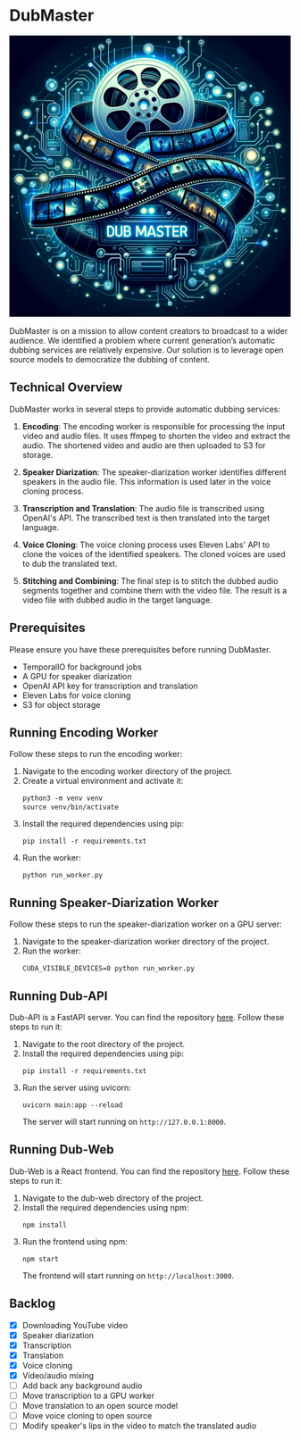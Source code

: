 # DubMaster

![Logo](logo.png)

DubMaster is on a mission to allow content creators to broadcast to a wider audience. We identified a problem where current generation’s automatic dubbing services are relatively expensive. Our solution is to leverage open source models to democratize the dubbing of content.

## Technical Overview

DubMaster works in several steps to provide automatic dubbing services:

1. **Encoding**: The encoding worker is responsible for processing the input video and audio files. It uses ffmpeg to shorten the video and extract the audio. The shortened video and audio are then uploaded to S3 for storage.

2. **Speaker Diarization**: The speaker-diarization worker identifies different speakers in the audio file. This information is used later in the voice cloning process.

3. **Transcription and Translation**: The audio file is transcribed using OpenAI's API. The transcribed text is then translated into the target language.

4. **Voice Cloning**: The voice cloning process uses Eleven Labs' API to clone the voices of the identified speakers. The cloned voices are used to dub the translated text.

5. **Stitching and Combining**: The final step is to stitch the dubbed audio segments together and combine them with the video file. The result is a video file with dubbed audio in the target language.

## Prerequisites

Please ensure you have these prerequisites before running DubMaster.

- TemporalIO for background jobs
- A GPU for speaker diarization
- OpenAI API key for transcription and translation
- Eleven Labs for voice cloning
- S3 for object storage

## Running Encoding Worker

Follow these steps to run the encoding worker:

1. Navigate to the encoding worker directory of the project.
2. Create a virtual environment and activate it:
   ```
   python3 -m venv venv
   source venv/bin/activate
   ```
3. Install the required dependencies using pip:
   ```
   pip install -r requirements.txt
   ```
4. Run the worker:
   ```
   python run_worker.py
   ```

## Running Speaker-Diarization Worker

Follow these steps to run the speaker-diarization worker on a GPU server:

1. Navigate to the speaker-diarization worker directory of the project.
2. Run the worker:
   ```
   CUDA_VISIBLE_DEVICES=0 python run_worker.py
   ```

## Running Dub-API

Dub-API is a FastAPI server. You can find the repository [here](https://github.com/Dub-Master/dub-api). Follow these steps to run it:

1. Navigate to the root directory of the project.
2. Install the required dependencies using pip:
   ```
   pip install -r requirements.txt
   ```
3. Run the server using uvicorn:
   ```
   uvicorn main:app --reload
   ```
   The server will start running on `http://127.0.0.1:8000`.

## Running Dub-Web

Dub-Web is a React frontend. You can find the repository [here](https://github.com/Dub-Master/dub-web). Follow these steps to run it:

1. Navigate to the dub-web directory of the project.
2. Install the required dependencies using npm:
   ```
   npm install
   ```
3. Run the frontend using npm:
   ```
   npm start
   ```
   The frontend will start running on `http://localhost:3000`.

## Backlog

- [x] Downloading YouTube video
- [x] Speaker diarization
- [x] Transcription
- [x] Translation
- [x] Voice cloning
- [x] Video/audio mixing
- [ ] Add back any background audio
- [ ] Move transcription to a GPU worker
- [ ] Move translation to an open source model
- [ ] Move voice cloning to open source
- [ ] Modify speaker's lips in the video to match the translated audio
